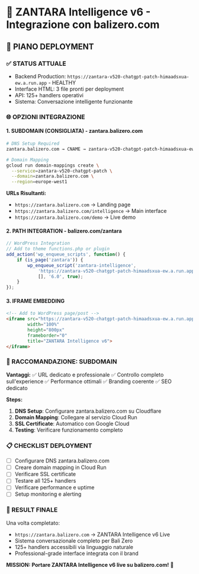 # 🚀 ZANTARA Intelligence v6 - Integrazione con balizero.com

## 🎯 PIANO DEPLOYMENT

### **✅ STATUS ATTUALE**
- Backend Production: `https://zantara-v520-chatgpt-patch-himaadsxua-ew.a.run.app` - HEALTHY
- Interface HTML: 3 file pronti per deployment
- API: 125+ handlers operativi
- Sistema: Conversazione intelligente funzionante

### **🌐 OPZIONI INTEGRAZIONE**

#### **1. SUBDOMAIN (CONSIGLIATA) - zantara.balizero.com**
```bash
# DNS Setup Required
zantara.balizero.com → CNAME → zantara-v520-chatgpt-patch-himaadsxua-ew.a.run.app

# Domain Mapping
gcloud run domain-mappings create \
  --service=zantara-v520-chatgpt-patch \
  --domain=zantara.balizero.com \
  --region=europe-west1
```

**URLs Risultanti:**
- `https://zantara.balizero.com` → Landing page
- `https://zantara.balizero.com/intelligence` → Main interface
- `https://zantara.balizero.com/demo` → Live demo

#### **2. PATH INTEGRATION - balizero.com/zantara**
```javascript
// WordPress Integration
// Add to theme functions.php or plugin
add_action('wp_enqueue_scripts', function() {
    if (is_page('zantara')) {
        wp_enqueue_script('zantara-intelligence',
            'https://zantara-v520-chatgpt-patch-himaadsxua-ew.a.run.app/zantara-intelligence-v6.html',
            [], '6.0', true);
    }
});
```

#### **3. IFRAME EMBEDDING**
```html
<!-- Add to WordPress page/post -->
<iframe src="https://zantara-v520-chatgpt-patch-himaadsxua-ew.a.run.app/zantara-intelligence-v6.html"
        width="100%"
        height="800px"
        frameborder="0"
        title="ZANTARA Intelligence v6">
</iframe>
```

### **🎯 RACCOMANDAZIONE: SUBDOMAIN**

**Vantaggi:**
✅ URL dedicato e professionale
✅ Controllo completo sull'experience
✅ Performance ottimali
✅ Branding coerente
✅ SEO dedicato

**Steps:**
1. **DNS Setup**: Configurare zantara.balizero.com su Cloudflare
2. **Domain Mapping**: Collegare al servizio Cloud Run
3. **SSL Certificate**: Automatico con Google Cloud
4. **Testing**: Verificare funzionamento completo

### **📋 CHECKLIST DEPLOYMENT**

- [ ] Configurare DNS zantara.balizero.com
- [ ] Creare domain mapping in Cloud Run
- [ ] Verificare SSL certificate
- [ ] Testare all 125+ handlers
- [ ] Verificare performance e uptime
- [ ] Setup monitoring e alerting

### **🚀 RESULT FINALE**

Una volta completato:
- `https://zantara.balizero.com` → ZANTARA Intelligence v6 Live
- Sistema conversazionale completo per Bali Zero
- 125+ handlers accessibili via linguaggio naturale
- Professional-grade interface integrata con il brand

**MISSION: Portare ZANTARA Intelligence v6 live su balizero.com!** 🎉
